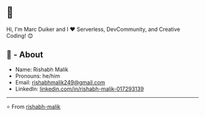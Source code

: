 # 👋 

Hi, I'm Marc Duiker and I ❤ Serverless, DevCommunity, and Creative Coding! 😊

## 🧔 - About

- Name: Rishabh Malik
- Pronouns: he/him
- Email: rishabhmalik249@gmail.com
- LinkedIn: [linkedin.com/in/rishabh-malik-017293139](https://www.linkedin.com/in/rishabh-malik-017293139/)

---
⭐️ From [rishabh-malik](https://github.com/rishabh-malik)
